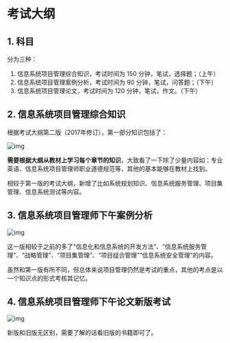 # 考试大纲

## 1. 科目

分为三种：

1. 信息系统项目管理综合知识，考试时间为 150 分钟，笔试，选择题；（上午）
2. 信息系统项目管理案例分析，考试时间为 90 分钟，笔试，问答题；（下午）
3. 信息系统项目管理论文，考试时间为 120 分钟，笔试，作文。（下午）

## 2. 信息系统项目管理综合知识

根据考试大纲第二版（2017年修订），第一部分知识包括了：

![img](http://pic.cnitpm.com/upload/img2013/2017-09-04/4d0deb5a-c6c9-4c6d-aa34-8923fa7ea047.png)

**需要根据大纲从教材上学习每个章节的知识**，大致看了一下除了少量内容如：专业英语、信息系统项目管理师职业道德规范等，其他的基本能够在教材上找到。

相较于第一版的考试大纲，新增了比如系统规划知识、信息系统服务管理、项目集管理、信息系统测试等内容。

## **3. 信息系统项目管理师下午案例分析**

![img](http://pic.cnitpm.com/upload/img2013/2017-09-04/f7c682b4-c014-425c-a816-28e747cb6870.png)

这一版相较于之前的多了“信息化和信息系统的开发方法”、“信息系统服务管理”、“战略管理”、“项目集管理”、“项目组合管理”“信息系统安全管理”的内容。

虽然和第一版有所不同，但总体来说项目管理仍然是考试的重点，其他的考点是以一个知识点的形式考核其记忆。

## **4. 信息系统项目管理师下午论文新版考试**

![img](http://pic.cnitpm.com/upload/img2013/2017-09-04/d75725c1-036a-4472-b8d9-ba1646400c64.png)

新版和旧版无区别，需要了解的话看旧版的书籍即可了。